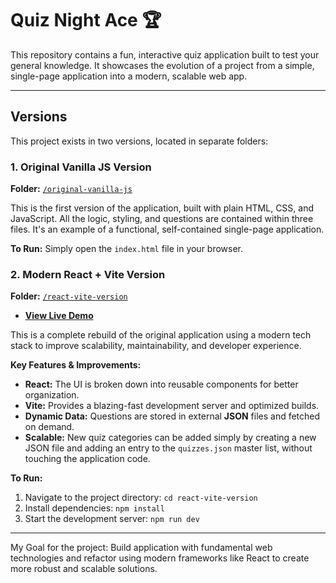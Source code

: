 # Quiz Night Ace 🏆

This repository contains a fun, interactive quiz application built to test your general knowledge. It showcases the evolution of a project from a simple, single-page application into a modern, scalable web app.

---

## Versions

This project exists in two versions, located in separate folders:

### 1. Original Vanilla JS Version

**Folder:** [`/original-vanilla-js`](./original-vanilla-js/)

This is the first version of the application, built with plain HTML, CSS, and JavaScript. All the logic, styling, and questions are contained within three files. It's an example of a functional, self-contained single-page application.

**To Run:**
Simply open the `index.html` file in your browser.

### 2. Modern React + Vite Version

**Folder:** [`/react-vite-version`](./react-vite-version/)
- **[View Live Demo](https://quiz-night-ace.vercel.app)**

This is a complete rebuild of the original application using a modern tech stack to improve scalability, maintainability, and developer experience.

**Key Features & Improvements:**

- **React:** The UI is broken down into reusable components for better organization.
- **Vite:** Provides a blazing-fast development server and optimized builds.
- **Dynamic Data:** Questions are stored in external **JSON** files and fetched on demand.
- **Scalable:** New quiz categories can be added simply by creating a new JSON file and adding an entry to the `quizzes.json` master list, without touching the application code.

**To Run:**

1.  Navigate to the project directory: `cd react-vite-version`
2.  Install dependencies: `npm install`
3.  Start the development server: `npm run dev`

---

My Goal for the project: Build application with fundamental web technologies and refactor using modern frameworks like React to create more robust and scalable solutions.
